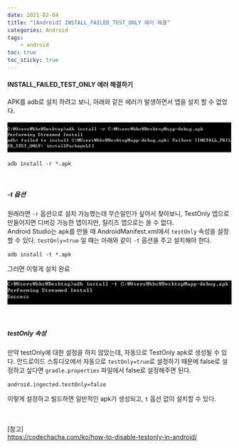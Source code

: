 ```yaml
---
date: 2021-02-04
title: "[Android] INSTALL_FAILED_TEST_ONLY 에러 해결"
categories: Android
tags:
    - android
toc: true
toc_sticky: true
---
```

#### INSTALL_FAILED_TEST_ONLY 에러 해결하기  
APK를 adb로 설치 하려고 보니, 아래와 같은 에러가 발생하면서 앱을 설치 할 수 없었다.  
&nbsp;  
![android](/assets/img/post/2021-02-04-1/img_1.png)  

```
adb install -r *.apk
```
&nbsp;  
##### -t 옵션  
원래라면 `-r` 옵션으로 설치 가능했는데 무슨일인가 싶어서 찾아보니, TestOnly 앱으로 만들어지면 디버깅 가능한 앱이지만, 릴리즈 앱으로는 쓸 수 없다.  
Android Studio는 apk를 만들 때 AndroidManifest.xml에서 `testOnly` 속성을 설정할 수 있다. `testOnly=true` 일 때는 아래와 같이 `-t` 옵션을 주고 설치해야 한다.  

```
adb install -t *.apk
```

그러면 이렇게 설치 완료  
&nbsp;  
![android](/assets/img/post/2021-02-04-1/img_2.png)  

&nbsp;  
##### testOnly 속성  
만약 testOnly에 대한 설정을 하지 않았는데, 자동으로 TestOnly apk로 생성될 수 있다. 안드로이드 스튜디오에서 자동으로 `testOnly=true`로 설정하기 때문에 false로 설정하고 싶다면 `gradle.properties` 파일에서 false로 설정해주면 된다.  

```
android.ingected.testOnly=false
```
이렇게 설정하고 빌드하면 일반적인 apk가 생성되고, `t` 옵션 없이 설치할 수 있다.  

&nbsp;  
&nbsp;  
[참고]  
<https://codechacha.com/ko/how-to-disable-testonly-in-android/>

